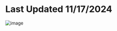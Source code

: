 # Last Updated 11/17/2024
![image](https://github.com/user-attachments/assets/ba09c419-d880-419c-a6b2-50957491353f)
